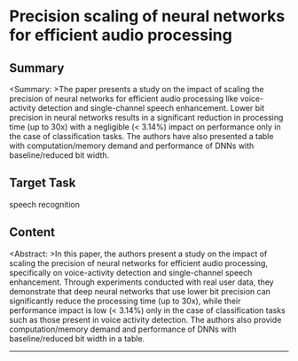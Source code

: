 # Precision scaling of neural networks for efficient audio processing

## Summary

<Summary: >The paper presents a study on the impact of scaling the precision of neural networks for efficient audio processing like voice-activity detection and single-channel speech enhancement. Lower bit precision in neural networks results in a significant reduction in processing time (up to 30x) with a negligible (< 3.14%) impact on performance only in the case of classification tasks. The authors have also presented a table with computation/memory demand and performance of DNNs with baseline/reduced bit width.


## Target Task

speech recognition

## Content

<Abstract: >In this paper, the authors present a study on the impact of scaling the precision of neural networks for efficient audio processing, specifically on voice-activity detection and single-channel speech enhancement. Through experiments conducted with real user data, they demonstrate that deep neural networks that use lower bit precision can significantly reduce the processing time (up to 30x), while their performance impact is low (< 3.14%) only in the case of classification tasks such as those present in voice activity detection. The authors also provide computation/memory demand and performance of DNNs with baseline/reduced bit width in a table.



---

